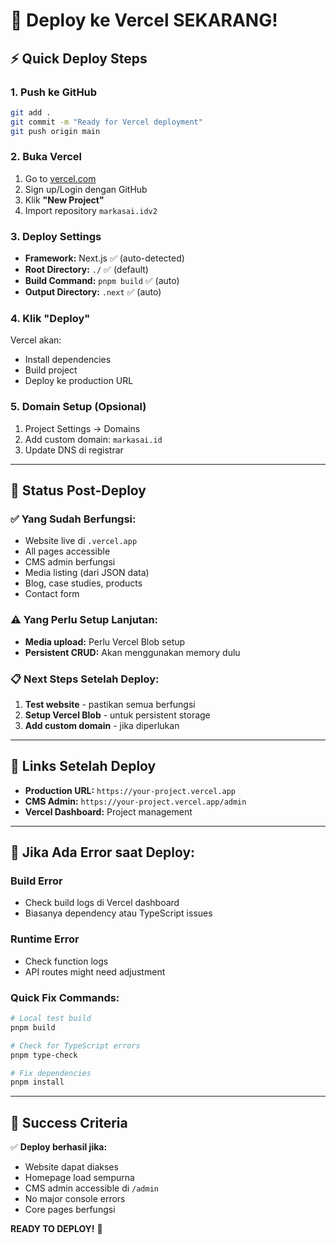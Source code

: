 # 🚀 Deploy ke Vercel SEKARANG!

## ⚡ Quick Deploy Steps

### 1. Push ke GitHub
```bash
git add .
git commit -m "Ready for Vercel deployment"
git push origin main
```

### 2. Buka Vercel
1. Go to [vercel.com](https://vercel.com)
2. Sign up/Login dengan GitHub
3. Klik **"New Project"**
4. Import repository `markasai.idv2`

### 3. Deploy Settings
- **Framework:** Next.js ✅ (auto-detected)
- **Root Directory:** `./` ✅ (default)
- **Build Command:** `pnpm build` ✅ (auto)
- **Output Directory:** `.next` ✅ (auto)

### 4. Klik "Deploy"
Vercel akan:
- Install dependencies
- Build project
- Deploy ke production URL

### 5. Domain Setup (Opsional)
1. Project Settings → Domains
2. Add custom domain: `markasai.id`
3. Update DNS di registrar

---

## 🎯 Status Post-Deploy

### ✅ Yang Sudah Berfungsi:
- Website live di `.vercel.app`
- All pages accessible
- CMS admin berfungsi
- Media listing (dari JSON data)
- Blog, case studies, products
- Contact form

### ⚠️ Yang Perlu Setup Lanjutan:
- **Media upload:** Perlu Vercel Blob setup
- **Persistent CRUD:** Akan menggunakan memory dulu

### 📋 Next Steps Setelah Deploy:
1. **Test website** - pastikan semua berfungsi
2. **Setup Vercel Blob** - untuk persistent storage
3. **Add custom domain** - jika diperlukan

---

## 🔗 Links Setelah Deploy

- **Production URL:** `https://your-project.vercel.app`
- **CMS Admin:** `https://your-project.vercel.app/admin`
- **Vercel Dashboard:** Project management

---

## 🚨 Jika Ada Error saat Deploy:

### Build Error
- Check build logs di Vercel dashboard
- Biasanya dependency atau TypeScript issues

### Runtime Error
- Check function logs
- API routes might need adjustment

### Quick Fix Commands:
```bash
# Local test build
pnpm build

# Check for TypeScript errors
pnpm type-check

# Fix dependencies
pnpm install
```

---

## 🎉 Success Criteria

✅ **Deploy berhasil jika:**
- Website dapat diakses
- Homepage load sempurna
- CMS admin accessible di `/admin`
- No major console errors
- Core pages berfungsi

**READY TO DEPLOY!** 🚀